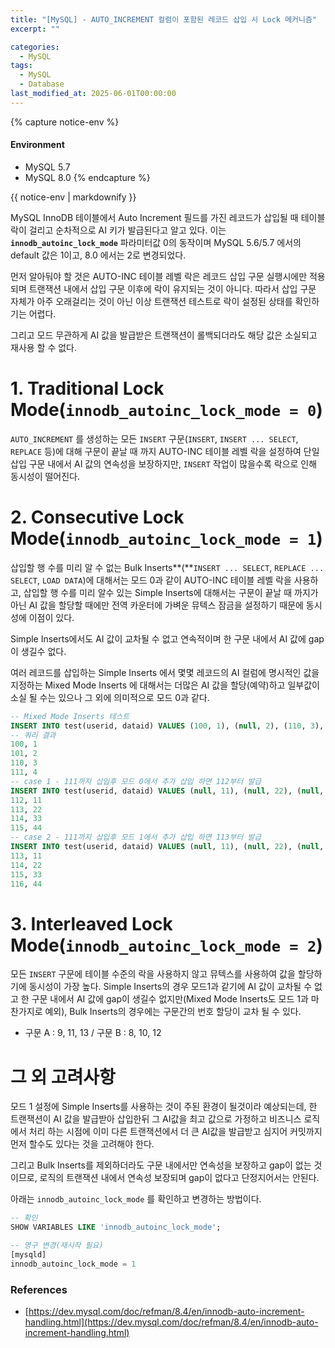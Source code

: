 ```yaml
---
title: "[MySQL] - AUTO_INCREMENT 컬럼이 포함된 레코드 삽입 시 Lock 메커니즘"
excerpt: ""

categories:
  - MySQL
tags:
  - MySQL
  - Database
last_modified_at: 2025-06-01T00:00:00
---
```


{% capture notice-env %}
#### Environment
 - MySQL 5.7
 - MySQL 8.0
{% endcapture %}
<div class="notice--primary">{{ notice-env | markdownify }}</div>


MySQL InnoDB 테이블에서 Auto Increment 필드를 가진 레코드가 삽입될 때 테이블 락이 걸리고 순차적으로 AI 키가 발급된다고 알고 있다. 
이는 **`innodb_autoinc_lock_mode`** 파라미터값 0의 동작이며 MySQL 5.6/5.7 에서의 default 값은 1이고, 8.0 에서는 2로 변경되었다.

먼저 알아둬야 할 것은 AUTO-INC 테이블 레벨 락은 레코드 삽입 구문 실행시에만 적용되며 트랜잭션 내에서 삽입 구문 이후에 락이 유지되는 것이 아니다. 따라서 삽입 구문 자체가 아주 오래걸리는 것이 아닌 이상 트랜잭션 테스트로 락이 설정된 상태를 확인하기는 어렵다.

그리고 모드 무관하게 AI 값을 발급받은 트랜잭션이 롤백되더라도 해당 값은 소실되고 재사용 할 수 없다.

# 1. Traditional Lock Mode(`innodb_autoinc_lock_mode = 0`)

`AUTO_INCREMENT` 를 생성하는 모든 `INSERT` 구문(`INSERT`, `INSERT ... SELECT`, `REPLACE` 등)에 대해 구문이 끝날 때 까지 AUTO-INC 테이블 레벨 락을 설정하여 단일 삽입 구문 내에서 AI 값의 연속성을 보장하지만, `INSERT` 작업이 많을수록 락으로 인해 동시성이 떨어진다. 

# 2. Consecutive Lock Mode(`innodb_autoinc_lock_mode = 1`)

삽입할 행 수를 미리 알 수 없는 Bulk Inserts**(**`INSERT ... SELECT`, `REPLACE ... SELECT`, `LOAD DATA`)에 대해서는 모드 0과 같이 AUTO-INC 테이블 레벨 락을 사용하고, 삽입할 행 수를 미리 알수 있는 Simple Inserts에 대해서는 구문이 끝날 때 까지가 아닌 AI 값을 할당할 때에만 전역 카운터에 가벼운 뮤텍스 잠금을 설정하기 때문에 동시성에 이점이 있다.

Simple Inserts에서도 AI 값이 교차될 수 없고 연속적이며 한 구문 내에서 AI 값에 gap이 생길수 없다.

여러 레코드를 삽입하는 Simple Inserts 에서 몇몇 레코드의 AI 컬럼에 명시적인 값을 지정하는 Mixed Mode Inserts 에 대해서는 더많은 AI 값을 할당(예약)하고 일부값이 소실 될 수는 있으나 그 외에 의미적으로 모드 0과 같다.  

```sql
-- Mixed Mode Inserts 테스트
INSERT INTO test(userid, dataid) VALUES (100, 1), (null, 2), (110, 3), (null, 4);
-- 쿼리 결과
100, 1
101, 2
110, 3
111, 4
-- case 1 - 111까지 삽입후 모드 0에서 추가 삽입 하면 112부터 발급
INSERT INTO test(userid, dataid) VALUES (null, 11), (null, 22), (null, 33), (null, 44);
112, 11
113, 22
114, 33
115, 44
-- case 2 - 111까지 삽입후 모드 1에서 추가 삽입 하면 113부터 발급
INSERT INTO test(userid, dataid) VALUES (null, 11), (null, 22), (null, 33), (null, 44);
113, 11
114, 22
115, 33
116, 44
```

# 3. Interleaved Lock Mode(**`innodb_autoinc_lock_mode = 2`**)

모든 `INSERT` 구문에 테이블 수준의 락을 사용하지 않고 뮤텍스를 사용하여 값을 할당하기에 동시성이 가장 높다. 
Simple Inserts의 경우 모드1과 같기에 AI 값이 교차될 수 없고 한 구문 내에서 AI 값에 gap이 생길수 없지만(Mixed Mode Inserts도 모드 1과 마찬가지로 예외), Bulk Inserts의 경우에는 구문간의 번호 할당이 교차 될 수 있다.

- 구문 A : 9, 11, 13 / 구문 B : 8, 10, 12

# 그 외 고려사항

모드 1 설정에 Simple Inserts를 사용하는 것이 주된 환경이 될것이라 예상되는데, 한 트랜잭션이 AI 값을 발급받아 삽입한뒤 그 AI값을 최고 값으로 가정하고 비즈니스 로직에서 처리 하는 시점에 이미 다른 트랜잭션에서 더 큰 AI값을 발급받고 심지어 커밋까지 먼저 할수도 있다는 것을 고려해야 한다.

그리고 Bulk Inserts를 제외하더라도 구문 내에서만 연속성을 보장하고 gap이 없는 것이므로, 로직의 트랜잭션 내에서 연속성 보장되며 gap이 없다고 단정지어서는 안된다.

아래는 `innodb_autoinc_lock_mode` 를 확인하고 변경하는 방법이다.

```sql
-- 확인
SHOW VARIABLES LIKE 'innodb_autoinc_lock_mode';

-- 영구 변경(재시작 필요)
[mysqld]
innodb_autoinc_lock_mode = 1
```

### References

- [https://dev.mysql.com/doc/refman/8.4/en/innodb-auto-increment-handling.html](https://dev.mysql.com/doc/refman/8.4/en/innodb-auto-increment-handling.html)